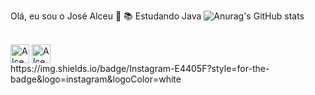 Olá, eu sou o José Alceu 👋
📚  Estudando Java 
![Anurag's GitHub stats](https://github-readme-stats.vercel.app/api?username=josealceu16&theme=transparent&show_icons=true)
<div style="display: inline_block"><br>
  <img align= "center" alt="Alceu-Java" height="30" width"40" src="https://cdn.jsdelivr.net/gh/devicons/devicon/icons/java/java-original.svg"</div>
  <img align= "center" alt="Alceu-Python" height="30" width"40" <img src="https://cdn.jsdelivr.net/gh/devicons/devicon/icons/python/python-original.svg" /></div>
  https://img.shields.io/badge/Instagram-E4405F?style=for-the-badge&logo=instagram&logoColor=white

